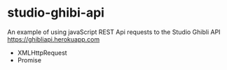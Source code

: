 # studio-ghibi-api

An example of using javaScript REST Api requests to the Studio Ghibli API https://ghibliapi.herokuapp.com

- XMLHttpRequest
- Promise
